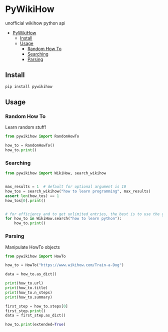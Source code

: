 # PyWikiHow

unofficial wikihow python api

- [PyWikiHow](#pywikihow)
  * [Install](#install)
  * [Usage](#usage)
    + [Random How To](#random-how-to)
    + [Searching](#searching)
    + [Parsing](#parsing)


## Install
```bash
pip install pywikihow
```

## Usage

### Random How To

Learn random stuff!

```python
from pywikihow import RandomHowTo

how_to = RandomHowTo()
how_to.print()

```

### Searching

```python
from pywikihow import WikiHow, search_wikihow


max_results = 1  # default for optional argument is 10
how_tos = search_wikihow("how to learn programming", max_results)
assert len(how_tos) == 1
how_tos[0].print()


# for efficiency and to get unlimited entries, the best is to use the generator
for how_to in WikiHow.search("how to learn python"):
    how_to.print()

```

### Parsing

Manipulate HowTo objects

```python
from pywikihow import HowTo

how_to = HowTo("https://www.wikihow.com/Train-a-Dog")

data = how_to.as_dict()

print(how_to.url)
print(how_to.title)
print(how_to.n_steps)
print(how_to.summary)

first_step = how_to.steps[0]
first_step.print()
data = first_step.as_dict()

how_to.print(extended=True)

```

